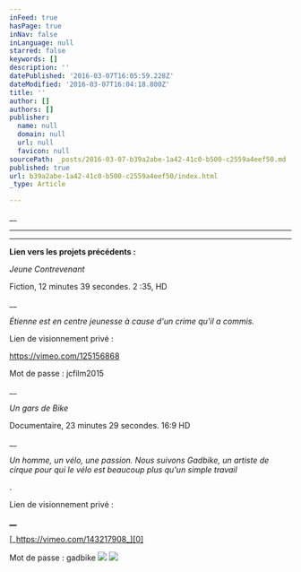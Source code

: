```yaml
---
inFeed: true
hasPage: true
inNav: false
inLanguage: null
starred: false
keywords: []
description: ''
datePublished: '2016-03-07T16:05:59.228Z'
dateModified: '2016-03-07T16:04:18.800Z'
title: ''
author: []
authors: []
publisher:
  name: null
  domain: null
  url: null
  favicon: null
sourcePath: _posts/2016-03-07-b39a2abe-1a42-41c0-b500-c2559a4eef50.md
published: true
url: b39a2abe-1a42-41c0-b500-c2559a4eef50/index.html
_type: Article

---
```

__

****

****

**Lien vers les projets
précédents :**

_Jeune Contrevenant_

Fiction, 12 minutes 39 secondes. 2 :35, HD

__

_Étienne est en centre jeunesse à cause
d'un crime qu'il a commis._

Lien de visionnement privé : 

https://vimeo.com/125156868

Mot de passe : jcfilm2015

__

_Un gars de
Bike_

Documentaire,
23 minutes 29 secondes. 16:9 HD

__

_Un homme, un vélo, une passion. Nous
suivons Gadbike, un artiste de cirque pour qui le vélo est beaucoup plus qu'un
simple travail_

. 

Lien de visionnement privé : 

[__][0]

[_https://vimeo.com/143217908_][0]

Mot de passe : gadbike
![](https://the-grid-user-content.s3-us-west-2.amazonaws.com/1eb38104-a293-42d5-bb5e-d3425aa33f52.png)
![](https://the-grid-user-content.s3-us-west-2.amazonaws.com/36ec6abe-a950-4491-aa15-b15d26240eb8.png)

[0]: https://vimeo.com/143217908